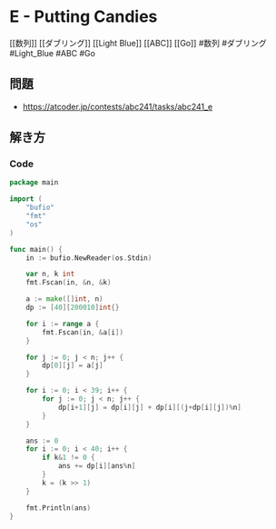 # E - Putting Candies
[[数列]] [[ダブリング]] [[Light Blue]] [[ABC]] [[Go]]
#数列 #ダブリング #Light_Blue #ABC #Go 

## 問題
- https://atcoder.jp/contests/abc241/tasks/abc241_e

## 解き方
### Code
```go
package main

import (
	"bufio"
	"fmt"
	"os"
)

func main() {
	in := bufio.NewReader(os.Stdin)

	var n, k int
	fmt.Fscan(in, &n, &k)

	a := make([]int, n)
	dp := [40][200010]int{}

	for i := range a {
		fmt.Fscan(in, &a[i])
	}

	for j := 0; j < n; j++ {
		dp[0][j] = a[j]
	}

	for i := 0; i < 39; i++ {
		for j := 0; j < n; j++ {
			dp[i+1][j] = dp[i][j] + dp[i][(j+dp[i][j])%n]
		}
	}

	ans := 0
	for i := 0; i < 40; i++ {
		if k&1 != 0 {
			ans += dp[i][ans%n]
		}
		k = (k >> 1)
	}

	fmt.Println(ans)
}
```